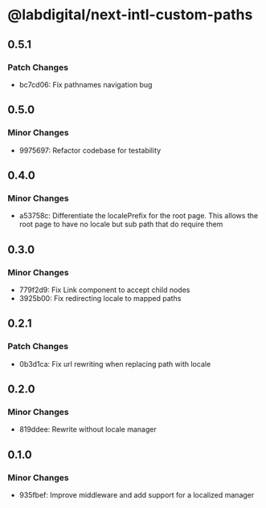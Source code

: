# @labdigital/next-intl-custom-paths

## 0.5.1

### Patch Changes

- bc7cd06: Fix pathnames navigation bug

## 0.5.0

### Minor Changes

- 9975697: Refactor codebase for testability

## 0.4.0

### Minor Changes

- a53758c: Differentiate the localePrefix for the root page. This allows the root page to have no locale but sub path that do require them

## 0.3.0

### Minor Changes

- 779f2d9: Fix Link component to accept child nodes
- 3925b00: Fix redirecting locale to mapped paths

## 0.2.1

### Patch Changes

- 0b3d1ca: Fix url rewriting when replacing path with locale

## 0.2.0

### Minor Changes

- 819ddee: Rewrite without locale manager

## 0.1.0

### Minor Changes

- 935fbef: Improve middleware and add support for a localized manager
